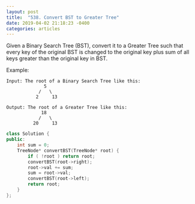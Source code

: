 ```yaml
---
layout: post
title:  "538. Convert BST to Greater Tree"
date: 2019-04-02 21:18:23 -0400
categories: articles
---
```

Given a Binary Search Tree (BST), convert it to a Greater Tree such that every key of the original BST is changed to the original key plus sum of all keys greater than the original key in BST.

Example:
```
Input: The root of a Binary Search Tree like this:
              5
            /   \
           2     13

Output: The root of a Greater Tree like this:
             18
            /   \
          20     13
```

```c++
class Solution {
public:
    int sum = 0;
    TreeNode* convertBST(TreeNode* root) {
        if ( !root ) return root;
        convertBST(root->right);
        root->val += sum;
        sum = root->val;
        convertBST(root->left);
        return root;
    }
};
```